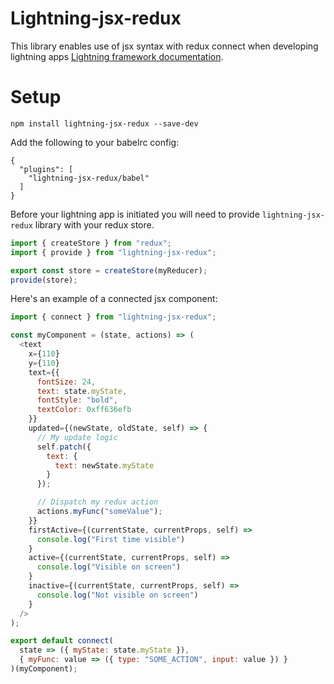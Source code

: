 # Lightning-jsx-redux

This library enables use of jsx syntax with redux connect when developing lightning apps [Lightning framework documentation](https://webplatformforembedded.github.io/Lightning).

# Setup

```
npm install lightning-jsx-redux --save-dev
```

Add the following to your babelrc config:

```
{
  "plugins": [
    "lightning-jsx-redux/babel"
  ]
}
```

Before your lightning app is initiated you will need to provide `lightning-jsx-redux` library with your redux store.

```javascript
import { createStore } from "redux";
import { provide } from "lightning-jsx-redux";

export const store = createStore(myReducer);
provide(store);
```

Here's an example of a connected jsx component:

```javascript
import { connect } from "lightning-jsx-redux";

const myComponent = (state, actions) => (
  <text
    x={110}
    y={110}
    text={{
      fontSize: 24,
      text: state.myState,
      fontStyle: "bold",
      textColor: 0xff636efb
    }}
    updated={(newState, oldState, self) => {
      // My update logic
      self.patch({
        text: {
          text: newState.myState
        }
      });

      // Dispatch my redux action
      actions.myFunc("someValue");
    }}
    firstActive={(currentState, currentProps, self) =>
      console.log("First time visible")
    }
    active={(currentState, currentProps, self) =>
      console.log("Visible on screen")
    }
    inactive={(currentState, currentProps, self) =>
      console.log("Not visible on screen")
    }
  />
);

export default connect(
  state => ({ myState: state.myState }),
  { myFunc: value => ({ type: "SOME_ACTION", input: value }) }
)(myComponent);
```
